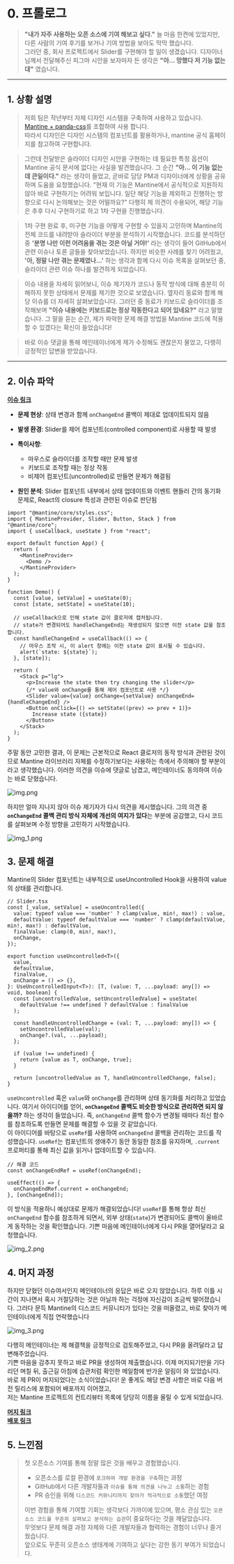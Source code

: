 # 0. 프롤로그

> **"내가 자주 사용하는 오픈 소스에 기여 해보고 싶다."** 늘 마음 한켠에 있었지만, 다른 사람의 기여 후기를 보거나 기여 방법을 보아도 막막 했습니다.  
> 그러던 중, 회사 프로젝트에서 Slider를 구현해야 할 일이 생겼습니다. 디자이너님께서 전달해주신 피그마 시안을 보자마자 든 생각은 **"아... 망했다 저 기능 없는대"** 였습니다.

---

## 1. 상황 설명

> 저희 팀은 작년부터 자체 디자인 시스템을 구축하여 사용하고 있습니다.
[Mantine + panda-css](https://velog.io/@rewq5991/%EB%94%94%EC%9E%90%EC%9D%B8-%EC%8B%9C%EC%8A%A4%ED%85%9C-%EC%8B%9C%EC%9E%91%ED%95%B4%EB%B3%B4%EA%B8%B0)를 조합하여 사용 합니다.  
따라서 디자인은 디자인 시스템의 컴포넌트를 활용하거나, mantine 공식 홈페이지를 참고하여 구현합니다.

> 그런데 전달받은 슬라이더 디자인 시안을 구현하는 데 필요한 특정 옵션이 Mantine 공식 문서에 없다는 사실을 발견했습니다.
> 그 순간 **"아... 이 기능 없는데 큰일이다."** 라는 생각이 들었고, 곧바로 담당 PM과 디자이너에게 상황을 공유하며 도움을 요청했습니다.
> "현재 이 기능은 Mantine에서 공식적으로 지원하지 않아 바로 구현하기는 어려워 보입니다. 일단 해당 기능을 제외하고 진행하는 방향으로 다시 논의해보는 것은 어떨까요?"
> 다행히 제 의견이 수용되어, 해당 기능은 추후 다시 구현하기로 하고 1차 구현을 진행했습니다.

> 1차 구현 완료 후, 미구현 기능을 어떻게 구현할 수 있을지 고민하며 Mantine의 전체 코드를 내려받아 슬라이더 부분을 분석하기 시작했습니다.
> 코드를 분석하던 중 **'분명 나만 이런 어려움을 겪는 것은 아닐 거야!'** 라는 생각이 들어 GitHub에서 관련 이슈나 토론 글들을 찾아보았습니다.
> 하지만 비슷한 사례를 찾기 어려웠고, **'아, 정말 나만 겪는 문제였나...'** 하는 생각과 함께 다시 이슈 목록을 살펴보던 중, 슬라이더 관련 이슈 하나를 발견하게 되었습니다.

> 이슈 내용을 자세히 읽어보니, 이슈 제기자가 코드나 동작 방식에 대해 충분히 이해하지 못한 상태에서 문제를 제기한 것으로 보였습니다.
> 옆자리 동료와 함께 해당 이슈를 더 자세히 살펴보았습니다.
> 그러던 중 동료가 키보드로 슬라이더를 조작해보며 **"이슈 내용에는 키보드로는 정상 작동한다고 되어 있네요?"** 라고 말했습니다.
> 그 말을 듣는 순간, 제가 파악한 문제 해결 방법을 Mantine 코드에 적용할 수 있겠다는 확신이 들었습니다!

> 바로 이슈 댓글을 통해 메인테이너에게 제가 수정해도 괜찮은지 물었고, 다행히 긍정적인 답변을 받았습니다.

---

## 2. 이슈 파악
**[이슈 링크](https://github.com/mantinedev/mantine/issues/7620)**

- **문제 현상**: 상태 변경과 함께 `onChangeEnd` 콜백이 제대로 업데이트되지 않음
- **발생 환경**: Slider를 제어 컴포넌트(controlled component)로 사용할 때 발생
- **특이사항**:
    - 마우스로 슬라이더를 조작할 때만 문제 발생
    - 키보드로 조작할 때는 정상 작동
    - 비제어 컴포넌트(uncontrolled)로 만들면 문제가 해결됨

- **원인 분석**: Slider 컴포넌트 내부에서 상태 업데이트와 이벤트 핸들러 간의 동기화 문제로, React의 closure 특성과 관련된 이슈로 판단됨

```tsx
import "@mantine/core/styles.css";
import { MantineProvider, Slider, Button, Stack } from "@mantine/core";
import { useCallback, useState } from "react";

export default function App() {
  return (
    <MantineProvider>
      <Demo />
    </MantineProvider>
  );
}

function Demo() {
  const [value, setValue] = useState(0);
  const [state, setState] = useState(10);

  // useCallback으로 인해 state 값이 클로저에 캡처됩니다.
  // state가 변경되어도 handleChangeEnd는 재생성되지 않으면 이전 state 값을 참조합니다.
  const handleChangeEnd = useCallback(() => {
    // 마우스 조작 시, 이 alert 창에는 이전 state 값이 표시될 수 있습니다.
    alert(`state: ${state}`);
  }, [state]);

  return (
    <Stack p="lg">
      <p>Increase the state then try changing the slider</p>
      {/* value와 onChange를 통해 제어 컴포넌트로 사용 */}
      <Slider value={value} onChange={setValue} onChangeEnd={handleChangeEnd} />
      <Button onClick={() => setState((prev) => prev + 1)}>
        Increase state ({state})
      </Button>
    </Stack>
  );
}
```

주말 동안 고민한 결과, 이 문제는 근본적으로 React 클로저의 동작 방식과 관련된 것이므로 Mantine 라이브러리 자체를 수정하기보다는 사용하는 측에서 주의해야 할 부분이라고 생각했습니다. 이러한 의견을 이슈에 댓글로 남겼고, 메인테이너도 동의하여 이슈는 바로 닫혔습니다.

![img.png](img.png)

하지만 얼마 지나지 않아 이슈 제기자가 다시 의견을 제시했습니다. 그의 의견 중 **`onChangeEnd` 콜백 관리 방식 자체에 개선의 여지가 있다**는 부분에 공감했고, 다시 코드를 살펴보며 수정 방향을 고민하기 시작했습니다.


![img_1.png](img_1.png)

## 3. 문제 해결

Mantine의 Slider 컴포넌트는 내부적으로 useUncontrolled Hook을 사용하여 value의 상태를 관리합니다.
```tsx
// Slider.tsx
const [_value, setValue] = useUncontrolled({
  value: typeof value === 'number' ? clamp(value, min!, max!) : value,
  defaultValue: typeof defaultValue === 'number' ? clamp(defaultValue, min!, max!) : defaultValue,
  finalValue: clamp(0, min!, max!),
  onChange,
});
```

```tsx
export function useUncontrolled<T>({
  value,
  defaultValue,
  finalValue,
  onChange = () => {},
}: UseUncontrolledInput<T>): [T, (value: T, ...payload: any[]) => void, boolean] {
  const [uncontrolledValue, setUncontrolledValue] = useState(
    defaultValue !== undefined ? defaultValue : finalValue
  );

  const handleUncontrolledChange = (val: T, ...payload: any[]) => {
    setUncontrolledValue(val);
    onChange?.(val, ...payload);
  };

  if (value !== undefined) {
    return [value as T, onChange, true];
  }

  return [uncontrolledValue as T, handleUncontrolledChange, false];
}
```

`useUncontrolled` 훅은 `value`와 `onChange`를 관리하며 상태 동기화를 처리하고 있었습니다. 여기서 아이디어를 얻어, **`onChangeEnd` 콜백도 비슷한 방식으로 관리하면 되지 않을까?** 하는 생각이 들었습니다. 즉, `onChangeEnd` 콜백 함수가 변경될 때마다 최신 함수를 참조하도록 만들면 문제를 해결할 수 있을 것 같았습니다.  
이 아이디어를 바탕으로 `useRef`를 사용하여 `onChangeEnd` 콜백을 관리하는 코드를 작성했습니다. `useRef`는 컴포넌트의 생애주기 동안 동일한 참조를 유지하며, `.current` 프로퍼티를 통해 최신 값을 읽거나 업데이트할 수 있습니다.

```tsx
// 해결 코드
const onChangeEndRef = useRef(onChangeEnd);

useEffect(() => {
  onChangeEndRef.current = onChangeEnd;
}, [onChangeEnd]);
```

이 방식을 적용하니 예상대로 문제가 해결되었습니다! `useRef`를 통해 항상 최신 `onChangeEnd` 함수를 참조하게 되면서, 외부 상태(`state`)가 변경되어도 콜백이 올바르게 동작하는 것을 확인했습니다.
기쁜 마음에 메인테이너에게 다시 PR을 열어달라고 요청했습니다.

![img_2.png](img_2.png)

## 4. 머지 과정

하지만 닫혔던 이슈여서인지 메인테이너의 응답은 바로 오지 않았습니다.
하루 이틀 시간이 지나면서 혹시 거절당하는 것은 아닐까 하는 걱정에 자신감이 조금씩 떨어졌습니다.
그러다 문득 Mantine의 디스코드 커뮤니티가 있다는 것을 떠올렸고, 바로 찾아가 메인테이너에게 직접 연락했습니다


![img_3.png](img_3.png)

다행히 메인테이너는 제 해결책을 긍정적으로 검토해주었고, 다시 PR을 올려달라고 답변해주었습니다.  
기쁜 마음을 감추지 못하고 바로 PR을 생성하여 제출했습니다. 이제 머지되기만을 기다리던 며칠 뒤, 출근길 아침에 습관처럼 확인한 메일함에 반가운 알림이 와 있었습니다.  
바로 제 PR이 머지되었다는 소식이었습니다! 운 좋게도 해당 변경 사항은 바로 다음 버전 릴리스에 포함되어 배포까지 이어졌고,  
저는 Mantine 프로젝트의 컨트리뷰터 목록에 당당히 이름을 올릴 수 있게 되었습니다.

**[머지 링크](https://github.com/mantinedev/mantine/pull/7660)**  
**[배포 링크](https://github.com/mantinedev/mantine/releases/tag/7.17.4)**

## 5. 느낀점

> 첫 오픈소스 기여를 통해 정말 많은 것을 배우고 경험했습니다.
> - 오픈소스를 로컬 환경에 `포크하여 개발 환경을 구축`하는 과정
> - GitHub에서 다른 개발자들과 `이슈를 통해 의견을 나누고 소통`하는 경험
> - PR 승인을 위해 `디스코드 커뮤니티까지 찾아가 적극적으로 소통`했던 여정
>
> 이번 경험을 통해 기여할 기회는 생각보다 가까이에 있으며, 평소 관심 있는 `오픈소스 코드를 꾸준히 살펴보고 분석하는 습관`이 중요하다는 것을 깨달았습니다.  
> 무엇보다 문제 해결 과정 자체와 다른 개발자들과 협력하는 경험이 너무나 즐거웠습니다.  
> 앞으로도 꾸준히 오픈소스 생태계에 기여하고 싶다는 강한 동기 부여가 되었습니다.